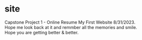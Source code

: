 # site
Capstone Project 1 - Online Resume
My First Website 8/31/2023. <br/>
Hope me look back at it and remmber all the memories and smile. <br/>
Hope you are getting better & better. <br/>
